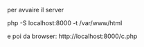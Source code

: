 per avvaire il server  

 php -S localhost:8000 -t  /var/www/html

e poi da browser:
http://localhost:8000/c.php